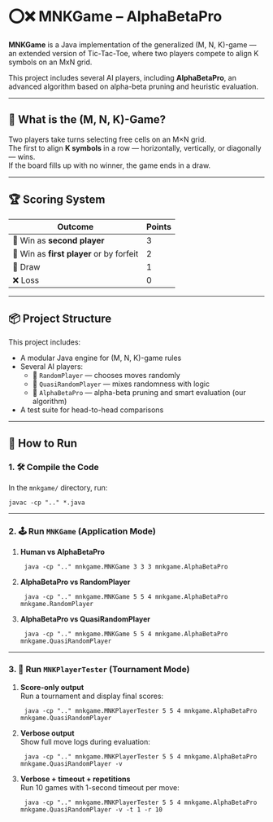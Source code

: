# ⭕❌ MNKGame – AlphaBetaPro

**MNKGame** is a Java implementation of the generalized (M, N, K)-game — an extended version of Tic-Tac-Toe, where two players compete to align K symbols on an MxN grid.

This project includes several AI players, including **AlphaBetaPro**, an advanced algorithm based on alpha-beta pruning and heuristic evaluation.

---

## 🧠 What is the (M, N, K)-Game?

Two players take turns selecting free cells on an M×N grid.  
The first to align **K symbols** in a row — horizontally, vertically, or diagonally — wins.  
If the board fills up with no winner, the game ends in a draw.

---

## 🏆 Scoring System

| Outcome                                 | Points |
|----------------------------------------|--------|
| 🥇 Win as **second player**            | 3      |
| 🥈 Win as **first player** or by forfeit | 2      |
| 🤝 Draw                                 | 1      |
| ❌ Loss                                  | 0      |

---

## 📦 Project Structure

This project includes:
- A modular Java engine for (M, N, K)-game rules
- Several AI players:
  - 🎲 `RandomPlayer` — chooses moves randomly
  - 🎯 `QuasiRandomPlayer` — mixes randomness with logic
  - 🤖 `AlphaBetaPro` — alpha-beta pruning and smart evaluation (our algorithm)
- A test suite for head-to-head comparisons

---

## 🚀 How to Run

### 1. 🛠️ Compile the Code

In the `mnkgame/` directory, run:

    javac -cp ".." *.java

---

### 2. 🕹️ Run `MNKGame` (Application Mode)

1. **Human vs AlphaBetaPro**  

        java -cp ".." mnkgame.MNKGame 3 3 3 mnkgame.AlphaBetaPro

2. **AlphaBetaPro vs RandomPlayer**  

        java -cp ".." mnkgame.MNKGame 5 5 4 mnkgame.AlphaBetaPro mnkgame.RandomPlayer

3. **AlphaBetaPro vs QuasiRandomPlayer**
   
        java -cp ".." mnkgame.MNKGame 5 5 4 mnkgame.AlphaBetaPro mnkgame.QuasiRandomPlayer

---

### 3. 🧪 Run `MNKPlayerTester` (Tournament Mode)

1. **Score-only output**  
   Run a tournament and display final scores:

        java -cp ".." mnkgame.MNKPlayerTester 5 5 4 mnkgame.AlphaBetaPro mnkgame.QuasiRandomPlayer

2. **Verbose output**  
   Show full move logs during evaluation:

        java -cp ".." mnkgame.MNKPlayerTester 5 5 4 mnkgame.AlphaBetaPro mnkgame.QuasiRandomPlayer -v

3. **Verbose + timeout + repetitions**  
   Run 10 games with 1-second timeout per move:

        java -cp ".." mnkgame.MNKPlayerTester 5 5 4 mnkgame.AlphaBetaPro mnkgame.QuasiRandomPlayer -v -t 1 -r 10

